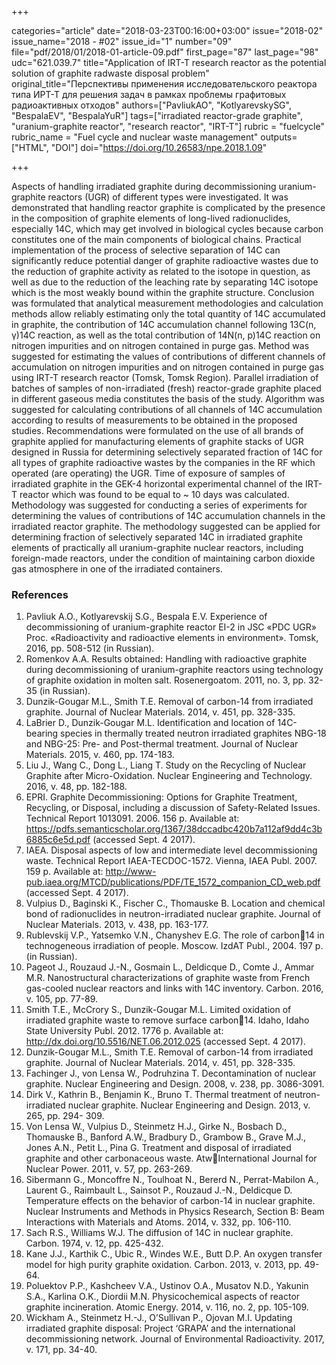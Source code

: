 +++

categories="article"
date="2018-03-23T00:16:00+03:00"
issue="2018-02"
issue_name="2018 - #02"
issue_id="1"
number="09"
file="pdf/2018/01/2018-01-article-09.pdf"
first_page="87"
last_page="98"
udc="621.039.7"
title="Application of IRT-T research reactor as the potential solution of graphite radwaste disposal problem"
original_title="Перспективы применения исследовательского реактора типа ИРТ-Т для решения задач в рамках проблемы графитовых радиоактивных отходов"
authors=["PavliukAO", "KotlyarevskySG", "BespalaEV", "BespalaYuR"]
tags=["irradiated reactor-grade graphite", "uranium-graphite reactor", "research reactor", "IRT-T"]
rubric = "fuelcycle"
rubric_name = "Fuel cycle and nuclear waste management"
outputs=["HTML", "DOI"]
doi="https://doi.org/10.26583/npe.2018.1.09"

+++

Aspects of handling irradiated graphite during decommissioning uranium-graphite reactors (UGR) of different types were investigated. It was demonstrated that handling reactor graphite is complicated by the presence in the composition of graphite elements of long-lived radionuclides, especially 14C, which may get involved in biological cycles because carbon constitutes one of the main components of biological chains. Practical implementation of the process of selective separation of 14С can significantly reduce potential danger of graphite radioactive wastes due to the reduction of graphite activity as related to the isotope in question, as well as due to the reduction of the leaching rate by separating 14С isotope which is the most weakly bound within the graphite structure. Conclusion was formulated that analytical measurement methodologies and calculation methods allow reliably estimating only the total quantity of 14C accumulated in graphite, the contribution of 14C accumulation channel following 13C(n, γ)14C reaction, as well as the total contribution of 14N(n, p)14C reaction on nitrogen impurities and on nitrogen contained in purge gas. Method was suggested for estimating the values of contributions of different channels of accumulation on nitrogen impurities and on nitrogen contained in purge gas using IRT-T research reactor (Tomsk, Tomsk Region). Parallel irradiation of batches of samples of non-irradiated (fresh) reactor-grade graphite placed in different gaseous media constitutes the basis of the study. Algorithm was suggested for calculating contributions of all channels of 14C accumulation according to results of measurements to be obtained in the proposed studies. Recommendations were formulated on the use of all brands of graphite applied for manufacturing elements of graphite stacks of UGR designed in Russia for determining selectively separated fraction of 14C for all types of graphite radioactive wastes by the companies in the RF which operated (are operating) the UGR. Time of exposure of samples of irradiated graphite in the GEK-4 horizontal experimental channel of the IRT-T reactor which was found to be equal to ~ 10 days was calculated. Methodology was suggested for conducting a series of experiments for determining the values of contributions of 14C accumulation channels in the irradiated reactor graphite. The methodology suggested can be applied for determining fraction of selectively separated 14C in irradiated graphite elements of practically all uranium-graphite nuclear reactors, including foreign-made reactors, under the condition of maintaining carbon dioxide gas atmosphere in one of the irradiated containers.

### References

1. Pavliuk A.O., Kotlyarevskij S.G., Bespala E.V. Experience of decommissioning of uranium-graphite reactor EI-2 in JSC «PDC UGR» Proc. «Radioactivity and radioactive elements in environment». Tomsk, 2016, pp. 508-512 (in Russian).
2. Romenkov A.A. Results obtained: Handling with radioactive graphite during decommissioning of uranium-graphite reactors using technology of graphite oxidation in molten salt. Rosenergoatom. 2011, no. 3, pp. 32-35 (in Russian).
3. Dunzik-Gougar M.L., Smith T.E. Removal of carbon-14 from irradiated graphite. Journal of Nuclear Materials. 2014, v. 451, pp. 328-335.
4. LaBrier D., Dunzik-Gougar M.L. Identification and location of 14C-bearing species in thermally treated neutron irradiated graphites NBG-18 and NBG-25: Pre- and Post-thermal treatment. Journal of Nuclear Materials. 2015, v. 460, pp. 174-183.
5. Liu J., Wang C., Dong L., Liang T. Study on the Recycling of Nuclear Graphite after Micro-Oxidation. Nuclear Engineering and Technology. 2016, v. 48, pp. 182-188.
6. EPRI. Graphite Decommissioning: Options for Graphite Treatment, Recycling, or Disposal, including a discussion of Safety-Related Issues. Technical Report 1013091. 2006. 156 p. Available at: https://pdfs.semanticscholar.org/1367/38dccadbc420b7a112af9dd4c3b6885c6e5d.pdf (accessed Sept. 4 2017).
7. IAEA. Disposal aspects of low and intermediate level decommissioning waste. Technical Report IAEA-TECDOC-1572. Vienna, IAEA Publ. 2007. 159 p. Available at: http://www-pub.iaea.org/MTCD/publications/PDF/TE_1572_companion_CD_web.pdf (accessed Sept. 4 2017).
8. Vulpius D., Baginski K., Fischer C., Thomauske B. Location and chemical bond of radionuclides in neutron-irradiated nuclear graphite. Journal of Nuclear Materials. 2013, v. 438, pp. 163-177.
9. Rublevskij V.P., Yatsemko V.N., Chanyshev E.G. The role of carbon14 in technogeneous irradiation of people. Moscow. IzdAT Publ., 2004. 197 p. (in Russian).
10. Pageot J., Rouzaud J.-N., Gosmain L., Deldicque D., Comte J., Ammar M.R. Nanostructural characterizations of graphite waste from French gas-cooled nuclear reactors and links with 14C inventory. Carbon. 2016, v. 105, pp. 77-89.
11. Smith T.E., McCrory S., Dunzik-Gougar M.L. Limited oxidation of irradiated graphite waste to remove surface carbon14. Idaho, Idaho State University Publ. 2012. 1776 p. Available at: http://dx.doi.org/10.5516/NET.06.2012.025 (accessed Sept. 4 2017).
12. Dunzik-Gougar M.L., Smith T.E. Removal of carbon-14 from irradiated graphite. Journal of Nuclear Materials. 2014, v. 451, pp. 328-335.
13. Fachinger J., von Lensa W., Podruhzina T. Decontamination of nuclear graphite. Nuclear Engineering and Design. 2008, v. 238, pp. 3086-3091.
14. Dirk V., Kathrin B., Benjamin K., Bruno T. Thermal treatment of neutron-irradiated nuclear graphite. Nuclear Engineering and Design. 2013, v. 265, pp. 294- 309.
15. Von Lensa W., Vulpius D., Steinmetz H.J., Girke N., Bosbach D., Thomauske B., Banford A.W., Bradbury D., Grambow B., Grave M.J., Jones A.N., Petit L., Pina G. Treatment and disposal of irradiated graphite and other carbonaceous waste. AtwInternational Journal for Nuclear Power. 2011, v. 57, pp. 263-269.
16. Sibermann G., Moncoffre N., Toulhoat N., Bererd N., Perrat-Mabilon A., Laurent G., Raimbault L., Sainsot P., Rouzaud J.-N., Deldicque D. Temperature effects on the behavior of carbon-14 in nuclear graphite. Nuclear Instruments and Methods in Physics Research, Section B: Beam Interactions with Materials and Atoms. 2014, v. 332, pp. 106-110.
17. Sach R.S., Williams W.J. The diffusion of 14C in nuclear graphite. Carbon. 1974, v. 12, pp. 425-432.
18. Kane J.J., Karthik C., Ubic R., Windes W.E., Butt D.P. An oxygen transfer model for high purity graphite oxidation. Carbon. 2013, v. 2013, pp. 49-64.
19. Poluektov P.P., Kashcheev V.A., Ustinov O.A., Musatov N.D., Yakunin S.A., Karlina O.K., Diordii M.N. Physicochemical aspects of reactor graphite incineration. Atomic Energy. 2014, v. 116, no. 2, pp. 105-109.
20. Wickham A., Steinmetz H.-J., O’Sullivan P., Ojovan M.I. Updating irradiated graphite disposal: Project ‘GRAPA’ and the international decommissioning network. Journal of Environmental Radioactivity. 2017, v. 171, pp. 34-40.